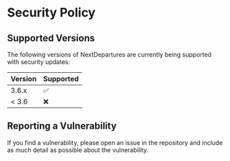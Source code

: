 # Security Policy

## Supported Versions

The following versions of NextDepartures are currently being 
supported with security updates:

| Version | Supported          |
|---------|--------------------|
| 3.6.x   | :white_check_mark: |
| < 3.6   | :x:                |

## Reporting a Vulnerability

If you find a vulnerability, please open an issue in the repository 
and include as much detail as possible about the vulnerability.